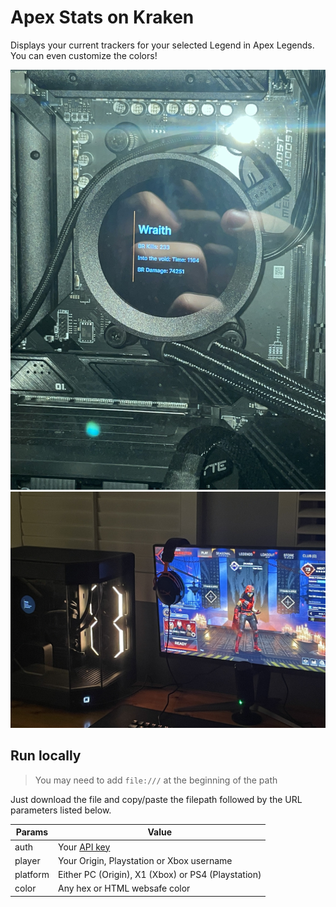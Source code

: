 # Apex Stats on Kraken

Displays your current trackers for your selected Legend in Apex Legends. You can even customize the colors!

![My cooler](https://github.com/robbie0525/Apex-Stats-on-Kraken/blob/main/IMG_1681.jpg?raw=true)
![My setup](https://github.com/robbie0525/Apex-Stats-on-Kraken/blob/main/IMG_1682.jpg?raw=true)

## Run locally

> You may need to add `file:///` at the beginning of the path

Just download the file and copy/paste the filepath followed by the URL parameters listed below.

| Params                             | Value                                              |
| ---------------------------------- | -------------------------------------------------- |
| auth                               | Your [API key](https://portal.apexlegendsapi.com)  |
| player                             | Your Origin, Playstation or Xbox username          |
| platform                           | Either PC (Origin), X1 (Xbox) or PS4 (Playstation) |
| color                              | Any hex or HTML websafe color                      |
